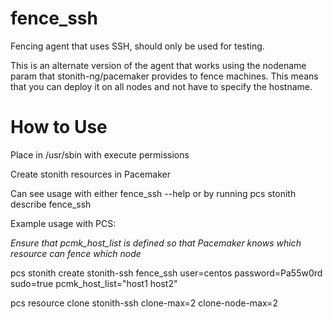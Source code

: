 # fence_ssh
Fencing agent that uses SSH, should only be used for testing.

This is an alternate version of the agent that works using the nodename param that stonith-ng/pacemaker provides to fence machines. This means that you can deploy it on all nodes and not have to specify the hostname.

# How to Use
Place in /usr/sbin with execute permissions

Create stonith resources in Pacemaker

Can see usage with either fence_ssh --help or by running pcs stonith describe fence_ssh

Example usage with PCS:

_Ensure that pcmk_host_list is defined so that Pacemaker knows which resource can fence which node_

pcs stonith create stonith-ssh fence_ssh user=centos password=Pa55w0rd sudo=true pcmk_host_list="host1 host2"

pcs resource clone stonith-ssh clone-max=2 clone-node-max=2

